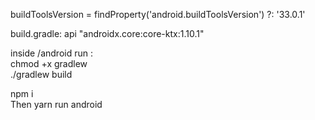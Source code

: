 buildToolsVersion = findProperty('android.buildToolsVersion') ?: '33.0.1'

build.gradle: api "androidx.core:core-ktx:1.10.1"


inside /android  run :    
chmod +x gradlew     
./gradlew build       

npm i     
Then yarn run android

